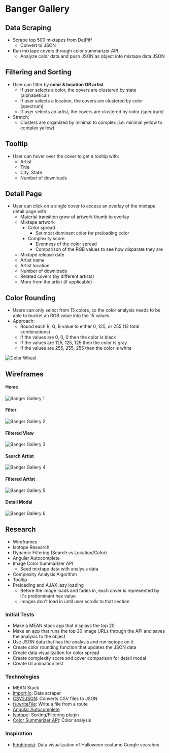 # Banger Gallery

## Data Scraping
- Scrape top 500 mixtapes from DatPiff
  - Convert to JSON
- Run mixtape covers through color summarizer API
  - Analyze color data and push JSON as object into mixtape data JSON

## Filtering and Sorting
- User can filter by **color & location OR artist**
  - If user selects a color, the covers are clustered by state (alphabetical)
  - If user selects a location, the covers are clustered by color (spectrum)
  - If user selects an artist, the covers are clustered by color (spectrum)
- Stretch:
  - Clusters are organized by minimal to complex (i.e. minimal yellow to complex yellow)

## Tooltip
- User can hover over the cover to get a tooltip with:
  - Artist
  - Title
  - City, State
  - Number of downloads

## Detail Page
- User can click on a single cover to access an overlay of the mixtape detail page with:
  - Material transition grow of artwork thumb to overlay
  - Mixtape artwork
    - Color spread
      - Set most dominant color for preloading color
    - Complexity score
      - Evenness of the color spread
      - Comparison of the RGB values to see how disparate they are
  - Mixtape release date
  - Artist name
  - Artist location
  - Number of downloads
  - Related covers (by different artists)
  - More from the artist (if applicable)

## Color Rounding
- Users can only select from 15 colors, so the color analysis needs to be able to bucket an RGB value into the 15 values.
- Approach:
  - Round each R, G, B value to either 0, 125, or 255 (12 total combinations)
  - If the values are 0, 0, 0 then the color is black
  - If the values are 125, 125, 125 then the color is gray
  - If the values are 255, 255, 255 then the color is white

![Color Wheel](http://i.imgur.com/CWFDM5k.jpg)

## Wireframes

#### Home
![Banger Gallery 1](http://i.imgur.com/9F7B3X7.png)
#### Filter
![Banger Gallery 2](http://i.imgur.com/7lq7S6c.png)
#### Filtered View
![Banger Gallery 3](http://i.imgur.com/fBycEVc.png)
#### Search Artist
![Banger Gallery 4](http://i.imgur.com/IfbxbRc.png)
#### Filtered Artist
![Banger Gallery 5](http://i.imgur.com/tipeQkl.png)
#### Detail Modal
![Banger Gallery 6](http://i.imgur.com/LeizYwk.png)

## Research
- Wireframes
- Isotope Research
- Dynamic Filtering (Search vs Location/Color)
- Angular Autocomplete
- Image Color Summarizer API
  - Seed mixtape data with analysis data
- Complexity Analysis Algorithm
- Tooltip
- Preloading and AJAX lazy loading
  - Before the image loads and fades in, each cover is represented by it's predominant hex value
  - Images don't load in until user scrolls to that section

### Initial Tests
- Make a MEAN stack app that displays the top 20
- Make an app that runs the top 20 image URLs through the API and saves the analysis to the object
- Use JSON data that has the analysis and run isotope on it
- Create color rounding function that updates the JSON data
- Create data visualization for color spread
- Create complexity score and cover comparison for detail modal
- Create UI animation test

### Technologies
- MEAN Stack
- [Import.io](https://import.io/): Data scraper
- [CSV2JSON](http://www.csvjson.com/csv2json): Converts CSV files to JSON
- [fs.writeFile](https://nodejs.org/api/fs.html#fs_fs_writefile_file_data_options_callback): Write a file from a route
- [Angular Autocomplete](https://material.angularjs.org/latest/demo/autocomplete)
- [Isotope](http://isotope.metafizzy.co/): Sorting/Filtering plugin
- [Color Summarizer API](http://mkweb.bcgsc.ca/color-summarizer/): Color analysis

### Inspiration
- [Frightgeist](https://frightgeist.withgoogle.com/): Data visualization of Halloween costume Google searches
